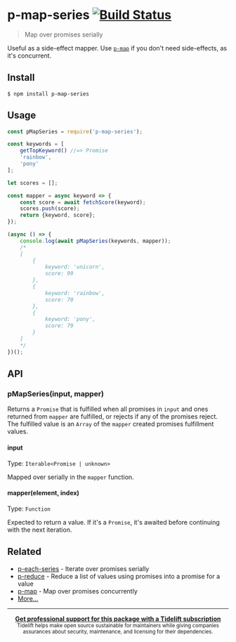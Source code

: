 # p-map-series [![Build Status](https://travis-ci.org/sindresorhus/p-map-series.svg?branch=master)](https://travis-ci.org/sindresorhus/p-map-series)

> Map over promises serially

Useful as a side-effect mapper. Use [`p-map`](https://github.com/sindresorhus/p-map) if you don't need side-effects, as it's concurrent.


## Install

```
$ npm install p-map-series
```


## Usage

```js
const pMapSeries = require('p-map-series');

const keywords = [
	getTopKeyword() //=> Promise
	'rainbow',
	'pony'
];

let scores = [];

const mapper = async keyword => {
	const score = await fetchScore(keyword);
	scores.push(score);
	return {keyword, score};
});

(async () => {
	console.log(await pMapSeries(keywords, mapper));
	/*
	[
		{
			keyword: 'unicorn',
			score: 99
		},
		{
			keyword: 'rainbow',
			score: 70
		},
		{
			keyword: 'pony',
			score: 79
		}
	]
	*/
})();
```


## API

### pMapSeries(input, mapper)

Returns a `Promise` that is fulfilled when all promises in `input` and ones returned from `mapper` are fulfilled, or rejects if any of the promises reject. The fulfilled value is an `Array` of the `mapper` created promises fulfillment values.

#### input

Type: `Iterable<Promise | unknown>`

Mapped over serially in the `mapper` function.

#### mapper(element, index)

Type: `Function`

Expected to return a value. If it's a `Promise`, it's awaited before continuing with the next iteration.


## Related

- [p-each-series](https://github.com/sindresorhus/p-each-series) - Iterate over promises serially
- [p-reduce](https://github.com/sindresorhus/p-reduce) - Reduce a list of values using promises into a promise for a value
- [p-map](https://github.com/sindresorhus/p-map) - Map over promises concurrently
- [More…](https://github.com/sindresorhus/promise-fun)


---

<div align="center">
	<b>
		<a href="https://tidelift.com/subscription/pkg/npm-p-map-series?utm_source=npm-p-map-series&utm_medium=referral&utm_campaign=readme">Get professional support for this package with a Tidelift subscription</a>
	</b>
	<br>
	<sub>
		Tidelift helps make open source sustainable for maintainers while giving companies<br>assurances about security, maintenance, and licensing for their dependencies.
	</sub>
</div>
